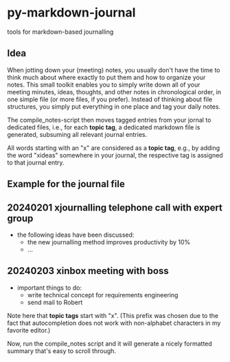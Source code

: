 # py-markdown-journal
tools for markdown-based journalling

## Idea
When jotting down your (meeting) notes, you usually don't have the time to think much about where exactly to put them and how to organize your notes.
This small toolkit enables you to simply write down all of your meeting minutes, ideas, thoughts, and other notes in chronological order, in one simple file (or more files, if you prefer).
Instead of thinking about file structures, you simply put everything in one place and tag your daily notes.

The compile\_notes-script then moves tagged entries from your jornal to dedicated files, i.e., for each **topic tag**, a dedicated markdown file is generated, subsuming all relevant journal entries.

All words starting with an "x" are considered as a **topic tag**, e.g., by adding the word "xideas" somewhere in your journal, the respective tag is assigned to that journal entry.


## Example for the journal file
## 20240201 xjournalling telephone call with expert group
- the following ideas have been discussed:
  - the new journalling method improves productivity by 10%
  - ...

## 20240203 xinbox meeting with boss
- important things to do:
  - write technical concept for requirements engineering
  - send mail to Robert



Note here that **topic tags** start with "x". (This prefix was chosen due to the fact that autocompletion does not work with non-alphabet characters in my favorite editor.)

Now, run the compile\_notes script and it will generate a nicely formatted summary that's easy to scroll through.

